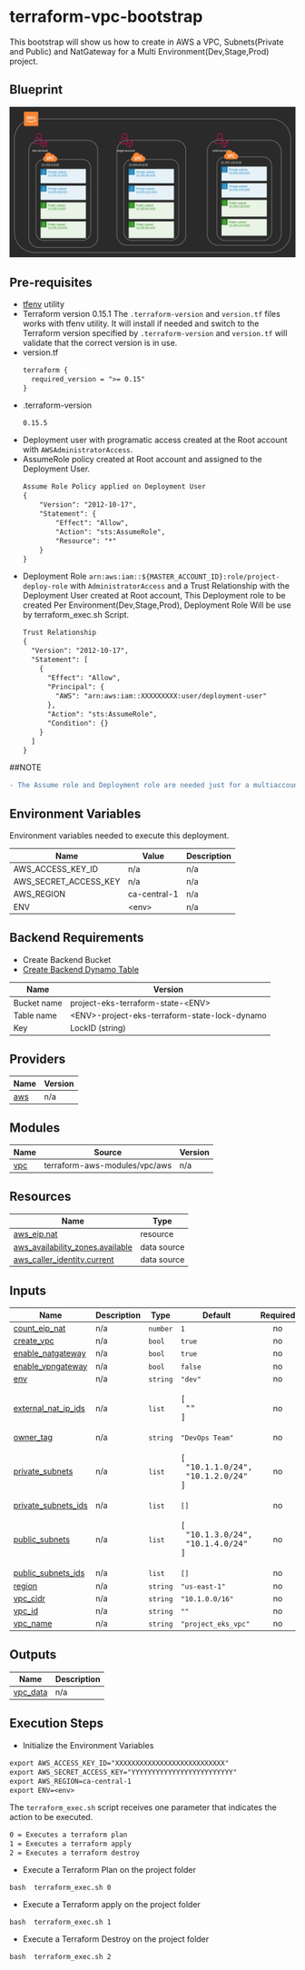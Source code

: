 # terraform-vpc-bootstrap
This bootstrap  will show us how to create in AWS a VPC, Subnets(Private and Public) and NatGateway for a Multi Environment(Dev,Stage,Prod) project.

## Blueprint
![Blueprint](vpc.png "blueprint")
## Pre-requisites
* [tfenv](https://github.com/tfutils/tfenv) utility
* Terraform version 0.15.1
The  `.terraform-version` and `version.tf` files  works with tfenv utility. It will install if needed and switch to the Terraform version specified by `.terraform-version` and `version.tf` will validate that the correct version is in use.
* version.tf
    ```
    terraform {
      required_version = ">= 0.15"
    }
    ```
* .terraform-version
    ```
    0.15.5
    ```
* Deployment user with programatic access created at the Root account with `AWSAdministratorAccess`.
* AssumeRole policy created at Root account and assigned to the Deployment User.
    ```
    Assume Role Policy applied on Deployment User
    {
        "Version": "2012-10-17",
        "Statement": {
            "Effect": "Allow",
            "Action": "sts:AssumeRole",
            "Resource": "*"
        }
    }
    ```
* Deployment Role `arn:aws:iam::${MASTER_ACCOUNT_ID}:role/project-deploy-role` with `AdministratorAccess` and a Trust Relationship with the Deployment User created at Root account, This  Deployment role to be created  Per Environment(Dev,Stage,Prod), Deployment Role Will be use by terraform_exec.sh Script.
    ```
    Trust Relationship
    {
      "Version": "2012-10-17",
      "Statement": [
        {
          "Effect": "Allow",
          "Principal": {
            "AWS": "arn:aws:iam::XXXXXXXXX:user/deployment-user"
          },
          "Action": "sts:AssumeRole",
          "Condition": {}
        }
      ]
    }
    ```

##NOTE
```diff
- The Assume role and Deployment role are needed just for a multiaccount setup using Control Tower.
```

## Environment Variables

Environment variables needed to execute this deployment.

| Name | Value | Description |
|------|---------|--------|
|AWS_ACCESS_KEY_ID| n/a | n/a |
|AWS_SECRET_ACCESS_KEY| n/a | n/a |
|AWS_REGION | ca-central-1| n/a |
|ENV | \<env\>| n/a |

## Backend Requirements
* Create Backend Bucket
* [Create Backend Dynamo Table](https://www.terraform.io/docs/language/settings/backends/s3.html#dynamodb-state-locking)


| Name | Version |
|------|---------|
| Bucket name | project-eks-terraform-state-\<ENV\>|
| Table name | \<ENV\>-project-eks-terraform-state-lock-dynamo |
| Key | LockID \(string\) |


## Providers

| Name | Version |
|------|---------|
| <a name="provider_aws"></a> [aws](#provider\_aws) | n/a |

## Modules

| Name | Source | Version |
|------|--------|---------|
| <a name="module_vpc"></a> [vpc](#module\_vpc) | terraform-aws-modules/vpc/aws | n/a |

## Resources

| Name | Type |
|------|------|
| [aws_eip.nat](https://registry.terraform.io/providers/hashicorp/aws/latest/docs/resources/eip) | resource |
| [aws_availability_zones.available](https://registry.terraform.io/providers/hashicorp/aws/latest/docs/data-sources/availability_zones) | data source |
| [aws_caller_identity.current](https://registry.terraform.io/providers/hashicorp/aws/latest/docs/data-sources/caller_identity) | data source |

## Inputs

| Name | Description | Type | Default | Required |
|------|-------------|------|---------|:--------:|
| <a name="input_count_eip_nat"></a> [count\_eip\_nat](#input\_count\_eip\_nat) | n/a | `number` | `1` | no |
| <a name="input_create_vpc"></a> [create\_vpc](#input\_create\_vpc) | n/a | `bool` | `true` | no |
| <a name="input_enable_natgateway"></a> [enable\_natgateway](#input\_enable\_natgateway) | n/a | `bool` | `true` | no |
| <a name="input_enable_vpngateway"></a> [enable\_vpngateway](#input\_enable\_vpngateway) | n/a | `bool` | `false` | no |
| <a name="input_env"></a> [env](#input\_env) | n/a | `string` | `"dev"` | no |
| <a name="input_external_nat_ip_ids"></a> [external\_nat\_ip\_ids](#input\_external\_nat\_ip\_ids) | n/a | `list` | <pre>[<br>  ""<br>]</pre> | no |
| <a name="input_owner_tag"></a> [owner\_tag](#input\_owner\_tag) | n/a | `string` | `"DevOps Team"` | no |
| <a name="input_private_subnets"></a> [private\_subnets](#input\_private\_subnets) | n/a | `list` | <pre>[<br>  "10.1.1.0/24",<br>  "10.1.2.0/24"<br>]</pre> | no |
| <a name="input_private_subnets_ids"></a> [private\_subnets\_ids](#input\_private\_subnets\_ids) | n/a | `list` | `[]` | no |
| <a name="input_public_subnets"></a> [public\_subnets](#input\_public\_subnets) | n/a | `list` | <pre>[<br>  "10.1.3.0/24",<br>  "10.1.4.0/24"<br>]</pre> | no |
| <a name="input_public_subnets_ids"></a> [public\_subnets\_ids](#input\_public\_subnets\_ids) | n/a | `list` | `[]` | no |
| <a name="input_region"></a> [region](#input\_region) | n/a | `string` | `"us-east-1"` | no |
| <a name="input_vpc_cidr"></a> [vpc\_cidr](#input\_vpc\_cidr) | n/a | `string` | `"10.1.0.0/16"` | no |
| <a name="input_vpc_id"></a> [vpc\_id](#input\_vpc\_id) | n/a | `string` | `""` | no |
| <a name="input_vpc_name"></a> [vpc\_name](#input\_vpc\_name) | n/a | `string` | `"project_eks_vpc"` | no |

## Outputs

| Name | Description |
|------|-------------|
| <a name="output_vpc_data"></a> [vpc\_data](#output\_vpc\_data) | n/a |

## Execution Steps

* Initialize the Environment Variables

```
export AWS_ACCESS_KEY_ID="XXXXXXXXXXXXXXXXXXXXXXXXXXX"
export AWS_SECRET_ACCESS_KEY="YYYYYYYYYYYYYYYYYYYYYYYYY"
export AWS_REGION=ca-central-1
export ENV=<env>
```

The `terraform_exec.sh` script receives one parameter that indicates the action to be executed.

```
0 = Executes a terraform plan
1 = Executes a terraform apply
2 = Executes a terraform destroy
```


* Execute a Terraform Plan on the project folder

```
bash  terraform_exec.sh 0
```

* Execute a Terraform apply on the project folder

```
bash  terraform_exec.sh 1
```

* Execute a Terraform Destroy on the project folder

```
bash  terraform_exec.sh 2
```

